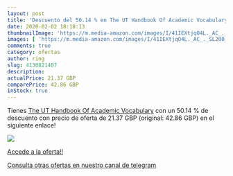 ```yaml
---
layout: post
title: 'Descuento del 50.14 % en The UT Handbook Of Academic Vocabulary'
date: 2020-02-02 18:18:13
thumbnailImage: 'https://m.media-amazon.com/images/I/41IEXtjqO4L._AC_._SL200_.jpg'
images: [ 'https://m.media-amazon.com/images/I/41IEXtjqO4L._AC_._SL200_.jpg' ]
comments: true
category: ofertas
author: ring
slug: 4130821407
description:
actualPrice: 21.37 GBP
comparePrice: 42.86 GBP
inStock: true
---
```


Tienes [The UT Handbook Of Academic Vocabulary](https://www.amazon.com/dp/4130821407/?tag=redken08-20) con un 50.14 % de descuento con precio de oferta de 21.37 GBP (original: 42.86 GBP) en el siguiente enlace!

[![](https://m.media-amazon.com/images/I/41IEXtjqO4L._AC_._SL200_.jpg)](https://www.amazon.com/dp/4130821407/?tag=redken08-20)

[Accede a la oferta!!](https://www.amazon.com/dp/4130821407/?tag=redken08-20)

[Consulta otras ofertas en nuestro canal de telegram](https://t.me/s/ofertas25)

